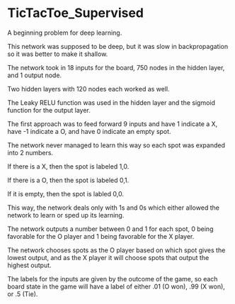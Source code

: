 # TicTacToe_Supervised
A beginning problem for deep learning.

This network was supposed to be deep, but it was slow in backpropagation so it was better to make it shallow.

The network took in 18 inputs for the board, 750 nodes in the hidden layer, and 1 output node.

Two hidden layers with 120 nodes each worked as well.

The Leaky RELU function was used in the hidden layer and the sigmoid function for the output layer.

The first approach was to feed forward 9 inputs and have 1 indicate a X, have -1 indicate a O, and have 0 indicate an empty spot.

The network never managed to learn this way so each spot was expanded into 2 numbers.

If there is a X, then the spot is labeled 1,0.

If there is a O, then the spot is labeled 0,1.

If it is empty, then the spot is labled 0,0.

This way, the network deals only with 1s and 0s which either allowed the network to learn or sped up its learning.

The network outputs a number between 0 and 1 for each spot, 0 being favorable for the O player and 1 being favorable for the X player.

The network chooses spots as the O player based on which spot gives the lowest output, and as the X player it will choose spots that output the highest output.

The labels for the inputs are given by the outcome of the game, so each board state in the game will have a label of either .01 (O won), .99 (X won), or .5 (Tie).
